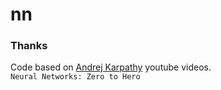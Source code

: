 # nn

### Thanks
Code based on [Andrej Karpathy](https://www.youtube.com/@AndrejKarpathy) youtube videos.  
```Neural Networks: Zero to Hero```